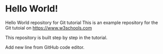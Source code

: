 # Hello World!
Hello World repository for Git tutorial
This is an example repository for the Git tutoial on https://www.w3schools.com

This repository is built step by step in the tutorial.<br>

Add new line from GitHub code editor.
